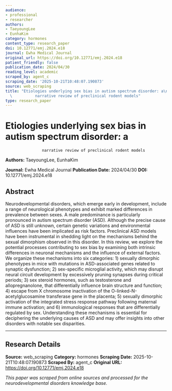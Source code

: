 ```yaml
---
audience:
- professional
- researcher
authors:
- TaeyoungLee
- EunhaKim
category: hormones
content_type: research_paper
doi: 10.12771/emj.2024.e18
journal: Ewha Medical Journal
original_url: https://doi.org/10.12771/emj.2024.e18
patient_friendly: false
publication_date: 2024/04/30
reading_level: academic
scraped_by: agent_c
scraping_date: '2025-10-21T10:48:07.190873'
source: web_scraping
title: "Etiologies underlying sex bias in autism spectrum disorder: a\n          \
  \          narrative review of preclinical rodent models"
type: research_paper
---
```

# Etiologies underlying sex bias in autism spectrum disorder: a
                    narrative review of preclinical rodent models

**Authors:** TaeyoungLee, EunhaKim

**Journal:** Ewha Medical Journal
**Publication Date:** 2024/04/30
**DOI:** 10.12771/emj.2024.e18

## Abstract

Neurodevelopmental disorders, which emerge early in development, include a range of neurological phenotypes and exhibit marked differences in prevalence between sexes. A male predominance is particularly pronounced in autism spectrum disorder (ASD). Although the precise cause of ASD is still unknown, certain genetic variations and environmental influences have been implicated as risk factors. Preclinical ASD models have been instrumental in shedding light on the mechanisms behind the sexual dimorphism observed in this disorder. In this review, we explore the potential processes contributing to sex bias by examining both intrinsic differences in neuronal mechanisms and the influence of external factors. We organize these mechanisms into six categories: 1) sexually dimorphic phenotypes in mice with mutations in ASD-associated genes related to synaptic dysfunction; 2) sex-specific microglial activity, which may disrupt neural circuit development by excessively pruning synapses during critical periods; 3) sex steroid hormones, such as testosterone and allopregnanolone, that differentially influence brain structure and function; 4) escape from X chromosome inactivation of the O-linked-N-acetylglucosamine transferase gene in the placenta; 5) sexually dimorphic activation of the integrated stress response pathway following maternal immune activation; and 6) immunological responses that are differentially regulated by sex. Understanding these mechanisms is essential for deciphering the underlying causes of ASD and may offer insights into other disorders with notable sex disparities.

---

## Research Details

**Source:** web_scraping
**Category:** hormones
**Scraping Date:** 2025-10-21T10:48:07.190873
**Scraped By:** agent_c
**Original URL:** https://doi.org/10.12771/emj.2024.e18

*This paper was scraped from online sources and processed for the neurodevelopmental disorders knowledge base.*